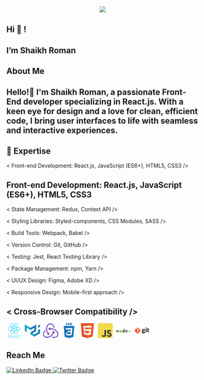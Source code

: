 <div id="header" align="center">
  <img src="https://media.giphy.com/media/M9gbBd9nbDrOTu1Mqx/giphy.gif" width="100"/>
</div>

Hi 👋 !
--------------------------------------------------------------------------------------------------------------------------------------------------------------------------
I’m Shaikh Roman
--------------------------------------------------------------------------------------------------------------------------------------------------------------------------
About Me
--------------------------------------------------------------------------------------------------------------------------------------------------------------------------
Hello!👋 I'm Shaikh Roman, a passionate Front-End developer specializing in React.js. With a keen eye for design and a love for clean, efficient code, I bring user interfaces to life with seamless and interactive experiences. 
-----------------------------------------------------------------------------------------------------------------------------------------------------------------------
🚀 Expertise
-----------------------------------------------------------------------------------------------------------------------------------------------------------------------
< Front-end Development: React.js, JavaScript (ES6+), HTML5, CSS3 />
<h2/> Front-end Development: React.js, JavaScript (ES6+), HTML5, CSS3 </h2>

< State Management: Redux, Context API />

< Styling Libraries: Styled-components, CSS Modules, SASS />

< Build Tools: Webpack, Babel />

< Version Control: Git, GitHub />

< Testing: Jest, React Testing Library />

< Package Management: npm, Yarn />

< UI/UX Design: Figma, Adobe XD />

< Responsive Design: Mobile-first approach />

< Cross-Browser Compatibility />
-----------------------------------------------------------------------------------------------------------------------------------------------------------------------
<div>
  <img src="https://github.com/devicons/devicon/blob/master/icons/react/react-original-wordmark.svg" title="React" alt="React" width="40" height="40"/>&nbsp;
  <img src="https://github.com/devicons/devicon/blob/master/icons/materialui/materialui-original.svg" title="Material UI" alt="Material UI" width="40" height="40"/>&nbsp;
  <img src="https://github.com/devicons/devicon/blob/master/icons/redux/redux-original.svg" title="Redux" alt="Redux " width="40" height="40"/>&nbsp;
  <img src="https://github.com/devicons/devicon/blob/master/icons/css3/css3-plain-wordmark.svg"  title="CSS3" alt="CSS" width="40" height="40"/>&nbsp;
  <img src="https://github.com/devicons/devicon/blob/master/icons/html5/html5-original.svg" title="HTML5" alt="HTML" width="40" height="40"/>&nbsp;
  <img src="https://github.com/devicons/devicon/blob/master/icons/javascript/javascript-original.svg" title="JavaScript" alt="JavaScript" width="40" height="40"/>&nbsp;
  <img src="https://github.com/devicons/devicon/blob/master/icons/nodejs/nodejs-original-wordmark.svg" title="NodeJS" alt="NodeJS" width="40" height="40"/>&nbsp;
  <img src="https://github.com/devicons/devicon/blob/master/icons/git/git-original-wordmark.svg" title="Git" **alt="Git" width="40" height="40"/>
</div>

Reach Me 
-----------------------------------------------------------------------------------------------------------------------------------------------------------------------

<div id="badges">
  <a href="https://www.linkedin.com/in/shaikh-roman-a03186230/">
    <img src="https://img.shields.io/badge/LinkedIn-blue?style=for-the-badge&logo=linkedin&logoColor=white" alt="LinkedIn Badge"/>
  </a>
  <a href=" https://twitter.com/ShaikhRoman8?t=Qv4TuGLIirdJHV2oBki2FQ&s=08 ">
    <img src="https://img.shields.io/badge/Twitter-blue?style=for-the-badge&logo=twitter&logoColor=white" alt="Twitter Badge"/>
  </a>
</div>

<div>
<img src="https://komarev.com/ghpvc/?username=your-github-username&style=flat-square&color=blue" alt=""/>
</div>
